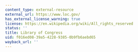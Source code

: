 ```yaml
---
content_type: external-resource
external_url: https://www.loc.gov/
has_external_license_warning: true
license: https://en.wikipedia.org/wiki/All_rights_reserved
status: ''
title: Library of Congress
uid: f016ed08-39a5-4228-9385-0b9fb6aebd65
wayback_url: ''
---
```

